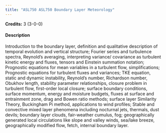 ```yaml
---
title: "ASL750 ASL750 Boundary Layer Meteorology"
---
```

**Credits:** 3 (3-0-0)

#### Description
Introduction to the boundary layer, definition and qualitative description of temporal evolution and vertical structure; Fourier series and turbulence spectra, Reynold’s averaging, interpreting variance/ covariance as turbulent kinetic energy and fluxes, tensors and Einstein summation notation; Prognostic equations for mean variables in a turbulent flow, simplifications; Prognostic equations for turbulent fluxes and variances; TKE equation, static and dynamic instability, Reynold’s number, Richardson number, Obukhov length, stability parameter relationships, closure problem in turbulent flow, first-order local closure; surface boundary conditions, surface momentum, energy and moisture budgets, fluxes at surface and entrainment zone, drag and Bowen ratio methods; surface layer Similarity Theory, Buckingham Pi method, applications to wind profiles; Stable and convective mixed layer phenomena including nocturnal jets, thermals, dust devils; boundary layer clouds, fair-weather cumulus, fog; geographically generated local circulations like slope and valley winds, sea/lake breeze, geographically modified flow, fetch, internal boundary layer.